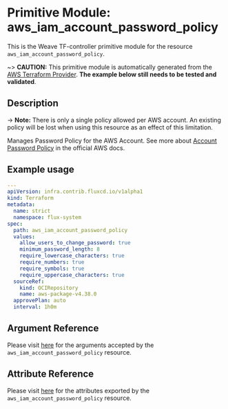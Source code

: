 
# Primitive Module: aws_iam_account_password_policy

This is the Weave TF-controller primitive module for the resource `aws_iam_account_password_policy`.

~> **CAUTION:** This primitive module is automatically generated from the [AWS Terraform Provider](https://registry.terraform.io/providers/hashicorp/aws/latest/docs/resources/iam_account_password_policy). **The example below still needs to be tested and validated**.

## Description

-> **Note:** There is only a single policy allowed per AWS account. An existing policy will be lost when using this resource as an effect of this limitation.

Manages Password Policy for the AWS Account.
See more about [Account Password Policy](http://docs.aws.amazon.com/IAM/latest/UserGuide/id_credentials_passwords_account-policy.html)
in the official AWS docs.

## Example usage

```yaml
---
apiVersion: infra.contrib.fluxcd.io/v1alpha1
kind: Terraform
metadata:
  name: strict
  namespace: flux-system
spec:
  path: aws_iam_account_password_policy
  values:
    allow_users_to_change_password: true
    minimum_password_length: 8
    require_lowercase_characters: true
    require_numbers: true
    require_symbols: true
    require_uppercase_characters: true
  sourceRef:
    kind: OCIRepository
    name: aws-package-v4.38.0
  approvePlan: auto
  interval: 1h0m
```

## Argument Reference

Please visit [here](https://registry.terraform.io/providers/hashicorp/aws/latest/docs/resources/iam_account_password_policy#argument-reference) for the arguments accepted by the `aws_iam_account_password_policy` resource.

## Attribute Reference

Please visit [here](https://registry.terraform.io/providers/hashicorp/aws/latest/docs/resources/iam_account_password_policy#attributes-reference) for the attributes exported by the `aws_iam_account_password_policy` resource.
